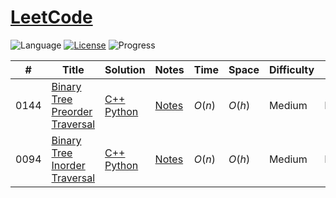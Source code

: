 # [LeetCode](https://leetcode.com/problemset/all/)

![Language](https://img.shields.io/badge/language-Python%20%2F%20C++%2011-orange.svg) [![License](https://img.shields.io/badge/license-MIT-blue.svg)](./LICENSE.md) ![Progress](https://img.shields.io/badge/progress-0%20%2F%201040-green.svg)



| #    | Title                                 | Solution                               | Notes              | Time   | Space  | Difficulty | Remark    |
| ---- | ------------------------------------- | -------------------------------------- | ------------------ | ------ | ------ | ---------- | --------- |
| 0144 | [Binary Tree Preorder Traversal][144] | [C++][144-cpp]<br>[Python][144-python] | [Notes][144-notes] | $O(n)$ | $O(h)$ | Medium     | Recursion |
| 0094 | [Binary Tree Inorder Traversal][94]   | [C++][94-cpp]<br>[Python][94-python]   | [Notes][94-notes]  | $O(n)$ | $O(h)$ | Medium     | Recursion |



[144]: https://leetcode.com/problems/binary-tree-preorder-traversal/
[144-notes]:  ./solutions/0144.binary-tree-preorder-traversal/
[144-cpp]:    ./solutions/0144.binary-tree-preorder-traversal/cpp
[144-python]: ./solutions/0144.binary-tree-preorder-traversal/python


[94]: https://leetcode.com/problems/binary-tree-inorder-traversal/
[94-notes]:  ./solutions/0094.binary-tree-inorder-traversal/
[94-cpp]:    ./solutions/0094.binary-tree-inorder-traversal/cpp
[94-python]: ./solutions/0094.binary-tree-inorder-traversal/python

